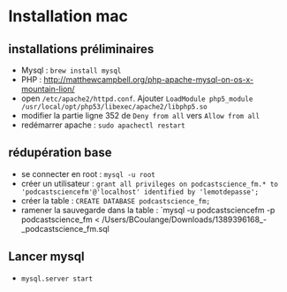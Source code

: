 # Installation mac

## installations préliminaires

* Mysql : `brew install mysql`
* PHP : http://matthewcampbell.org/php-apache-mysql-on-os-x-mountain-lion/
* open `/etc/apache2/httpd.conf`. Ajouter `LoadModule php5_module    /usr/local/opt/php53/libexec/apache2/libphp5.so`
* modifier la partie ligne 352 de `Deny from all` vers `Allow from all`
* redémarrer apache : `sudo apachectl restart`

## rédupération base 

* se connecter en root : `mysql -u root`
* créer un utilisateur : `grant all privileges on podcastscience_fm.* to 'podcastsciencefm'@'localhost' identified by 'lemotdepasse';`
* créer la table : `CREATE DATABASE podcastscience_fm;`
* ramener la sauvegarde dans la table : `mysql -u podcastsciencefm -p podcastscience_fm < /Users/BCoulange/Downloads/1389396168_-_podcastscience_fm.sql


## Lancer mysql
* `mysql.server start`